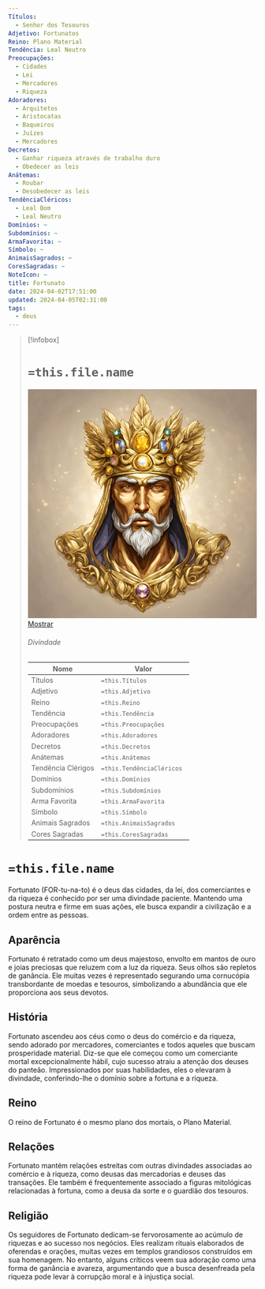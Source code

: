 ```yaml
---
Títulos:
  - Senhor dos Tesouros
Adjetivo: Fortunatos
Reino: Plano Material
Tendência: Leal Neutro
Preocupações:
  - Cidades
  - Lei
  - Mercadores
  - Riqueza
Adoradores:
  - Arquitetos
  - Aristocatas
  - Baqueiros
  - Juízes
  - Mercadores
Decretos:
  - Ganhar riqueza através de trabalho duro
  - Obedecer as leis
Anátemas:
  - Roubar
  - Desobedecer as leis
TendênciaCléricos:
  - Leal Bom
  - Leal Neutro
Domínios: ~
Subdomínios: ~
ArmaFavorita: ~
Símbolo: ~
AnimaisSagrados: ~
CoresSagradas: ~
NoteIcon: ~
title: Fortunato
date: 2024-04-02T17:51:00
updated: 2024-04-05T02:31:00
tags:
  - deus
---
```



 > 
 > \[!infobox\]
 > 
 > # `=this.file.name`
 > 
 > ![fortunato4.png](../../../zz_Attachments/fortunato4.png)
 > [Mostrar](../../../zz_Attachments/fortunato4.png)
 > 
 > ###### Divindade
 > 
 > |Nome|Valor|
 > |----|-----|
 > |Títulos|`=this.Títulos`|
 > |Adjetivo|`=this.Adjetivo`|
 > |Reino|`=this.Reino`|
 > |Tendência|`=this.Tendência`|
 > |Preocupações|`=this.Preocupações`|
 > |Adoradores|`=this.Adoradores`|
 > |Decretos|`=this.Decretos`|
 > |Anátemas|`=this.Anátemas`|
 > |Tendência Clérigos|`=this.TendênciaCléricos `|
 > |Domínios|`=this.Domínios`|
 > |Subdomínios|`=this.Subdomínios`|
 > |Arma Favorita|`=this.ArmaFavorita`|
 > |Símbolo|`=this.Símbolo`|
 > |Animais Sagrados|`=this.AnimaisSagrados`|
 > |Cores Sagradas|`=this.CoresSagradas`|

# `=this.file.name`

Fortunato (FOR-tu-na-to) é o deus das cidades, da lei, dos comerciantes e da riqueza é conhecido por ser uma divindade paciente. Mantendo uma postura neutra e firme em suas ações, ele busca expandir a civilização e a ordem entre as pessoas.

## Aparência

Fortunato é retratado como um deus majestoso, envolto em mantos de ouro e joias preciosas que reluzem com a luz da riqueza. Seus olhos são repletos de ganância. Ele muitas vezes é representado segurando uma cornucópia transbordante de moedas e tesouros, simbolizando a abundância que ele proporciona aos seus devotos.

## História

Fortunato ascendeu aos céus como o deus do comércio e da riqueza, sendo adorado por mercadores, comerciantes e todos aqueles que buscam prosperidade material. Diz-se que ele começou como um comerciante mortal excepcionalmente hábil, cujo sucesso atraiu a atenção dos deuses do panteão. Impressionados por suas habilidades, eles o elevaram à divindade, conferindo-lhe o domínio sobre a fortuna e a riqueza.

## Reino

O reino de Fortunato é o mesmo plano dos mortais, o Plano Material.

## Relações

Fortunato mantém relações estreitas com outras divindades associadas ao comércio e à riqueza, como deusas das mercadorias e deuses das transações. Ele também é frequentemente associado a figuras mitológicas relacionadas à fortuna, como a deusa da sorte e o guardião dos tesouros.

## Religião

Os seguidores de Fortunato dedicam-se fervorosamente ao acúmulo de riquezas e ao sucesso nos negócios. Eles realizam rituais elaborados de oferendas e orações, muitas vezes em templos grandiosos construídos em sua homenagem. No entanto, alguns críticos veem sua adoração como uma forma de ganância e avareza, argumentando que a busca desenfreada pela riqueza pode levar à corrupção moral e à injustiça social.
